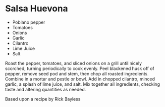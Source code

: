 # Salsa Huevona

* Poblano pepper
* Tomatoes
* Onions
* Garlic
* Cilantro
* Lime Juice
* Salt

Roast the pepper, tomatoes, and sliced onions on a grill until nicely scorched, turning periodically to cook evenly. Peel blackened husk off of pepper, remove seed pod and stem, then chop all roasted ingredients. Combine in a mortar and pestle or bowl. Add in chopped cilantro, minced garlic, a splash of lime juice, and salt. Mix together all ingredients, checking taste and altering quantities as needed.

Based upon a recipe by Rick Bayless
